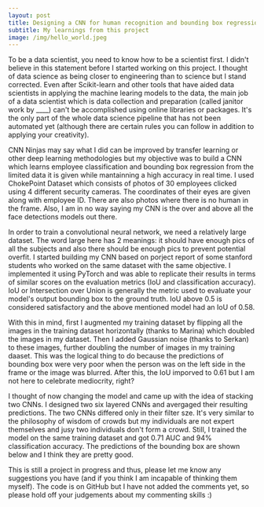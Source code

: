```yaml
---
layout: post
title: Designing a CNN for human recognition and bounding box regression
subtitle: My learnings from this project
image: /img/hello_world.jpeg
---
```


To be a data scientist, you need to know how to be a scientist first.
I didn't believe in this statement before I started working on this project. I thought of data science as being closer to engineering than to science but I stand corrected. Even after Scikit-learn and other tools that have aided data scientists in applying the machine learing models to the data, the main job of a data scientist which is data collection and preparation (called janitor work by ____) can't be accomplished using online libraries or packages. It's the only part of the whole data science pipeline that has not been automated yet (although there are certain rules you can follow in addition to applying your creativity).


CNN Ninjas may say what I did can be improved by transfer learning or other deep learning methodologies but my objective was to build a CNN which learns employee classification and bounding box regression from the limited data it is given while mantainning a high accuracy in real time. I used ChokePoint Dataset which consists of photos of 30 employees clicked using 4 different security cameras. The coordinates of their eyes are given along with employee ID. There are also photos where there is no human in the frame. Also, I am in no way saying my CNN is the over and above all the face detections models out there.


In order to train a convolutional neural network, we need a relatively large dataset. The word large here has 2 meanings: it should have enough pics of all the subjects and also there should be enough pics to prevent potential overfit. I started building my CNN based on porject report of some stanford students who worked on the same dataset with the same objective. I implemented it using PyTorch and was able to replicate their results in terms of similar scores on the evaluation metrics (IoU and classification accuracy). IoU or Intersection over Union is generally the metric used to evaluate your model's output bounding box to the ground truth. IoU above 0.5 is considered satisfactory and the above mentioned model had an IoU of 0.58.


With this in mind, first I augmented my training dataset by flipping all the images in the training dataset horizontally (thanks to Marina) which doubled the images in my dataset. Then I added Gaussian noise (thanks to Serkan) to these images, further doubling the number of images in my training daaset. This was the logical thing to do because the predictions of bounding box were very poor when the person was on the left side in the frame or the image was blurred. After this, the IoU imporved to 0.61 but I am not here to celebrate mediocrity, right?  


I thought of now changing the model and came up with the idea of stacking two CNNs. I designed two six layered CNNs and avergaged their resulting predictions. The two CNNs differed only in their filter sze. It's very similar to the philosophy of wisdom of crowds but my individuals are not expert themselves and jusy two individuals don't form a crowd. Still, I trained the model on the same training dataset and got 0.71 AUC and 94% classification accuracy. The predictions of the bounding box are shown below and I think they are pretty good. 


This is still a project in progress and thus, please let me know any suggestions you have (and if you think I am incapable of thinking them myself). The code is on GitHub but I have not added the comments yet, so please hold off your judgements about my commenting skills :)



